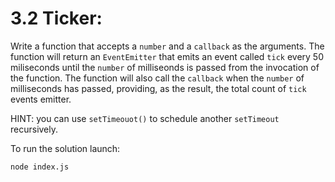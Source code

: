 # 3.2 Ticker:

Write a function that accepts a `number` and a `callback` as the arguments. 
The function will return an `EventEmitter` that emits an event called `tick` every 50 miliseconds until the `number` of milliseonds is passed from the invocation of the function.
The function will also call the `callback` when the `number` of milliseconds has passed, providing, as the result, the total count of `tick` events emitter. 

HINT: you can use `setTimeouot()` to schedule another `setTimeout` recursively.

To run the solution launch:
```bash
node index.js
```